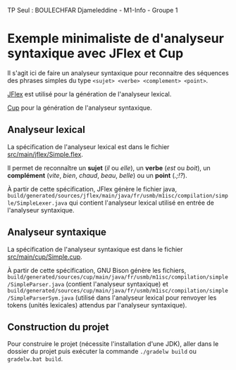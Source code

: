 TP Seul : BOULECHFAR Djameleddine - M1-Info - Groupe 1

# Exemple minimaliste de d'analyseur syntaxique avec JFlex et Cup

Il s'agit ici de faire un analyseur syntaxique 
pour reconnaitre des séquences des phrases simples 
du type `<sujet> <verbe> <complement> <point>`.


[JFlex](https://jflex.de/) 
est utilisé pour la génération de l'analyseur lexical.

[Cup](http://www2.cs.tum.edu/projects/cup/) pour la génération de l'analyseur syntaxique.

## Analyseur lexical

La spécification de l'analyseur lexical est dans le fichier [src/main/jflex/Simple.flex](src/main/jflex/Simple.flex).

Il permet de reconnaître un **sujet** (_il_ ou _elle_), 
un **verbe** (_est_ ou _boit_), un **complément** 
(_vite_, _bien_, _chaud_, _beau_, _belle_) ou un **point** (_.;!?_).

À partir de cette spécification, JFlex génère le fichier java, 
`build/generated/sources/jflex/main/java/fr/usmb/m1isc/compilation/simple/SimpleLexer.java` 
qui contient l'analyseur lexical utilisé en entrée 
de l'analyseur syntaxique.

## Analyseur syntaxique

La spécification de l'analyseur syntaxique est dans le fichier [src/main/cup/Simple.cup](src/main/cup/Simple.cup).

À partir de cette spécification, GNU Bison génère les fichiers, 
`build/generated/sources/cup/main/java/fr/usmb/m1isc/compilation/simple/SimpleParser.java` (contient l'analyseur syntaxique) et 
`build/generated/sources/cup/main/java/fr/usmb/m1isc/compilation/simple/SimpleParserSym.java` 
(utilisé dans l'analyseur lexical pour renvoyer 
les tokens (unités lexicales) attendus par l'analyseur syntaxique).

## Construction du projet 

Pour construire le projet (nécessite l'installation d'une JDK), 
aller dans le dossier du projet puis exécuter 
la commande `./gradelw build` ou `gradelw.bat build`. 





 
